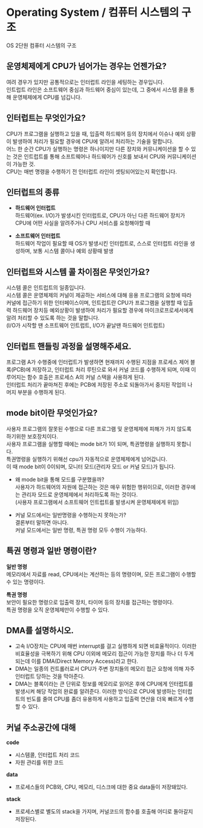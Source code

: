# Operating System / 컴퓨터 시스템의 구조
OS 2단원 컴퓨터 시스템의 구조   
   
## 운영체제에게 CPU가 넘어가는 경우는 언젠가요?
여려 경우가 있지만 공통적으로는 인터럽트 라인을 세팅하는 경우입니다.   
인트럽트 라인은 소프트웨어 중심과 하드웨어 중심이 있는데, 그 중에서 시스템 콜을 통해 운영체제에게 CPU를 넘깁니다.   
   
## 인터럽트는 무엇인가요?
CPU가 프로그램을 실행하고 있을 때, 입출력 하드웨어 등의 장치에서 이슈나 예외 상황이 발생하여 처리가 필요할 경우에 CPU에 알려서 처리하는 기술을 말합니다.   
어느 한 순간 CPU가 실행하는 명령은 하나이지만 다른 장치와 커뮤니케이션을 할 수 있는 것은 인트럽트를 통해 소프트웨어나 하드웨어가 신호를 보내서 CPU와 커뮤니케이션이 가능한 것.   
CPU는 매번 명령을 수행하기 전 인터럽트 라인이 셋팅되어있는지 확인합니다.   
   
## 인터럽트의 종류
- **하드웨어 인터럽트**   
하드웨어(ex. I/O)가 발생시킨 인터럽트로, CPU가 아닌 다른 하드웨어 장치가 CPU에 어떤 사실을 알려주거나 CPU 서비스를 요청해야할 때   
    
- **소프트웨어 인터럽트**   
하드웨어 작업이 필요할 때 OS가 발생시킨 인터럽트로, 스스로 인터럽트 라인을 생성하며, 보통 시스템 콜이나 예외 상황때 발생   
   
## 인터럽트와 시스템 콜 차이점은 무엇인가요?
시스템 콜은 인트럽트의 일종입니다.   
시스템 콜은 운영체제의 커널이 제공하는 서비스에 대해 응용 프로그램의 요청에 따라 커널에 접근하기 위한 인터페이스이며, 인트럽트란 CPU가 프로그램을 실행할 때 입출력 하드웨어 장치등 예외상황이 발생하여 처리가 필요할 경우에 마이크로프로세서에게 알려 처리할 수 있도록 하는 것을 말합니다.   
(I/O가 시작할 땐 소프트웨어 인트럽트, I/O가 끝날땐 하드웨어 인트럽트)   
   
## 인터럽트 핸들링 과정을 설명해주세요.
프로그램 A가 수행중에 인터럽트가 발생하면 현재까지 수행된 지점을 프로세스 제어 블록(PCB)에 저장하고, 인터럽트 처리 루틴으로 와서 커널 코드를 수행하게 되며, 이때 이루어지는 함수 호출은 프로세스 A의 커널 스택을 사용하게 된다.   
인터럽트 처리가 끝마쳐진 후에는 PCB에 저장된 주소로 되돌아가서 중지된 작업의 나머지 부분을 수행하게 된다.   
   
## mode bit이란 무엇인가요?
사용자 프로그램의 잘못된 수행으로 다른 프로그램 및 운영체제에 피해가 가지 않도록 하기위한 보호장치이다.   
사용자 프로그램을 실행할 때에는 mode bit가 1이 되며, 특권명령을 실행하지 못합니다.   
특권명령을 실행하기 위해선 cpu가 자동적으로 운영체제에게 넘어갑니다.   
이 때 mode bit이 0이되며, 모니터 모드(관리자 모드 or 커널 모드)가 됩니다.   
   
- 왜 mode bit을 통해 모드를 구분했을까?   
사용자가 하드웨어의 자원에 접근하는 것은 매우 위험한 행위이므로, 이러한 경우에는 관리자 모드로 운영체제에서 처리하도록 하는 것이다.   
(사용자 프로그램에서 소프트웨어 인트럽트를 발생시켜 운영체제에게 위임)   
   
- 커널 모드에서는 일반명령을 수행하는지 못하는가?   
결론부터 말하면 아니다.   
커널 모드에서는 일반 명령, 특권 명령 모두 수행이 가능하다.   
   
## 특권 명령과 일반 명령이란?
**일반 명령**   
메모리에서 자료를 read, CPU에서는 계산하는 등의 명령이며, 모든 프로그램이 수행할 수 있는 명령이다.   
   
**특권 명령**   
보안이 필요한 명령으로 입출력 장치, 타이머 등의 장치를 접근하는 명령이다.   
특권 명령을 오직 운영체제만이 수행할 수 있다.   
   
## DMA를 설명하시오.
- 고속 I/O장치는 CPU에 매번 interrupt를 걸고 실행하게 되면 비효율적이다. 이러한 비효율성을 극복하기 위해 CPU 이외에 메모리 접근이 가능한 장치를 하나 더 두게 되는데 이를 DMA(Direct Memory Access)라고 한다.
- DMA는 일종의 컨트롤러로서 CPU가 주변 장치들의 메모리 접근 요청에 의해 자주 인터럽트 당하는 것을 막아준다.
- DMA는 블록이라는 큰 단위로 정보를 메모리로 읽어온 후에 CPU에게 인터럽트를 발생시켜 해당 작업의 완료를 알려준다. 이러한 방식으로 CPU에 발생하는 인터럽트의 빈도를 줄여 CPU를 좀더 유용하게 사용하고 입출력 연산을 더욱 빠르게 수행할 수 있다.

## 커널 주소공간에 대해
**code**   
- 시스템콜, 인터럽트 처리 코드
- 자원 관리를 위한 코드
   
**data**   
- 프로세스들의 PCB와, CPU, 메모리, 디스크에 대한 중요 data들이 저장돼있다.
   
**stack**   
- 프로세스별로 별도의 stack을 가지며, 커널코드의 함수를 호출해 어디로 돌아갈지 저장된다.
